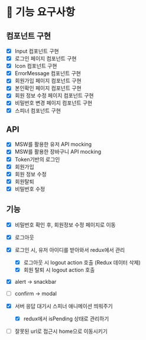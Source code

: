 # 🚩 기능 요구사항

## 컴포넌트 구현

- [x] Input 컴포넌트 구현
- [x] 로그인 페이지 컴포넌트 구현
- [x] Icon 컴포넌트 구현
- [x] ErrorMessage 컴포넌트 구현
- [x] 회원가입 페이지 컴포넌트 구현
- [x] 본인확인 페이지 컴포넌트 구현
- [x] 회원 정보 수정 페이지 컴포넌트 구현
- [x] 비밀번호 변경 페이지 컴포넌트 구현
- [x] 스피너 컴포넌트 구현

## API

- [x] MSW를 활용한 유저 API mocking
- [x] MSW를 활용한 장바구니 API mocking
- [x] Token기반의 로그인
- [x] 회원가입
- [x] 회원 정보 수정
- [x] 회원탈퇴
- [x] 비밀번호 수정

## 기능

- [x] 비밀번호 확인 후, 회원정보 수정 페이지로 이동
- [x] 로그아웃
- [x] 로그인 시, 유저 아이디를 받아와서 redux에서 관리

  - [x] 로그아웃 시 logout action 호출 (Redux 데이터 삭제)
  - [x] 회원 탈퇴 시 logout action 호출

- [x] alert -> snackbar
- [ ] confirm -> modal
- [x] 서버 응답 대기시 스피너 애니메이션 띄워주기
  - [x] redux에서 isPending 상태로 관리하기
- [ ] 잘못된 url로 접근시 home으로 이동시키기
